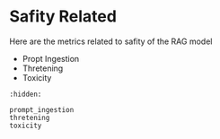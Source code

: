 # Safity Related

Here are the metrics related to safity of the RAG model

- Propt Ingestion
- Thretening
- Toxicity

```{toctree}
:hidden:

prompt_ingestion
thretening
toxicity
```